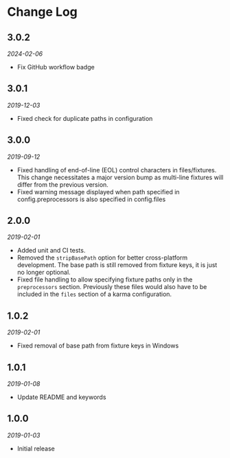 # Change Log

## 3.0.2

*2024-02-06*

- Fix GitHub workflow badge

## 3.0.1

*2019-12-03*

- Fixed check for duplicate paths in configuration

## 3.0.0

*2019-09-12*

- Fixed handling of end-of-line (EOL) control characters in files/fixtures. This
  change necessitates a major version bump as multi-line fixtures will differ
  from the previous version.
- Fixed warning message displayed when path specified in config.preprocessors
  is also specified in config.files

## 2.0.0

*2019-02-01*

- Added unit and CI tests.
- Removed the `stripBasePath` option for better cross-platform development. The
  base path is still removed from fixture keys, it is just no longer optional.
- Fixed file handling to allow specifying fixture paths only in the
  `preprocessors` section. Previously these files would also have to be included
  in the `files` section of a karma configuration.

## 1.0.2

*2019-02-01*

- Fixed removal of base path from fixture keys in Windows

## 1.0.1

*2019-01-08*

- Update README and keywords

## 1.0.0

*2019-01-03*

- Initial release
